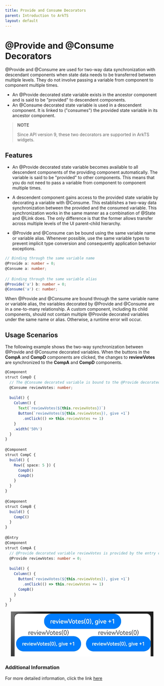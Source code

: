 ```yaml
---
title: Provide and Consume Decorators
parent: Introduction to ArkTS
layout: default
---
```


# @Provide and @Consume Decorators


@Provide and @Consume are used for two-way data synchronization with descendant components when state data needs to be transferred between multiple levels. They do not involve passing a variable from component to component multiple times.


- An @Provide decorated state variable exists in the ancestor component and is said to be "provided" to descendent components. 
- An @Consume decorated state variable is used in a descendent component. It is linked to ("consumes") the provided state variable in its ancestor component.


> **NOTE**
>
> Since API version 9, these two decorators are supported in ArkTS widgets.


## Features

- An @Provide decorated state variable becomes available to all descendent components of the providing component automatically. The variable is said to be "provided" to other components. This means that you do not need to pass a variable from component to component multiple times.

- A descendent component gains access to the provided state variable by decorating a variable with @Consume. This establishes a two-way data synchronization between the provided and the consumed variable. This synchronization works in the same manner as a combination of @State and @Link does. The only difference is that the former allows transfer across multiple levels of the UI parent-child hierarchy.

- @Provide and @Consume can be bound using the same variable name or variable alias. Whenever possible, use the same variable types to prevent implicit type conversion and consequently application behavior exceptions.


```ts
// Binding through the same variable name
@Provide a: number = 0;
@Consume a: number;

// Binding through the same variable alias
@Provide('a') b: number = 0;
@Consume('a') c: number;
```


When @Provide and @Consume are bound through the same variable name or variable alias, the variables decorated by @Provide and @Consume are in a one-to-many relationship. A custom component, including its child components, should not contain multiple @Provide decorated variables under the same name or alias. Otherwise, a runtime error will occur.

## Usage Scenarios

The following example shows the two-way synchronization between @Provide and @Consume decorated variables. When the buttons in the **CompA** and **CompD** components are clicked, the changes to **reviewVotes** are synchronized to the **CompA** and **CompD** components.



```ts
@Component
struct CompD {
  // The @Consume decorated variable is bound to the @Provide decorated variable in its ancestor component CompA under the same attribute name.
  @Consume reviewVotes: number;

  build() {
    Column() {
      Text(`reviewVotes(${this.reviewVotes})`)
      Button(`reviewVotes(${this.reviewVotes}), give +1`)
        .onClick(() => this.reviewVotes += 1)
    }
    .width('50%')
  }
}

@Component
struct CompC {
  build() {
    Row({ space: 5 }) {
      CompD()
      CompD()
    }
  }
}

@Component
struct CompB {
  build() {
    CompC()
  }
}

@Entry
@Component
struct CompA {
  // @Provide decorated variable reviewVotes is provided by the entry component CompA.
  @Provide reviewVotes: number = 0;

  build() {
    Column() {
      Button(`reviewVotes(${this.reviewVotes}), give +1`)
        .onClick(() => this.reviewVotes += 1)
      CompB()
    }
  }
}
```
<div style="text-align:center">
    <img src='../basic-concepts/images/image-basic/image22.png'>
</div>

### Additional Information
For more detailed information, click the link [here](https://github.com/eclipse-oniro-mirrors/docs/blob/OpenHarmony-4.1-Release/en/application-dev/quick-start/arkts-provide-and-consume.md)  